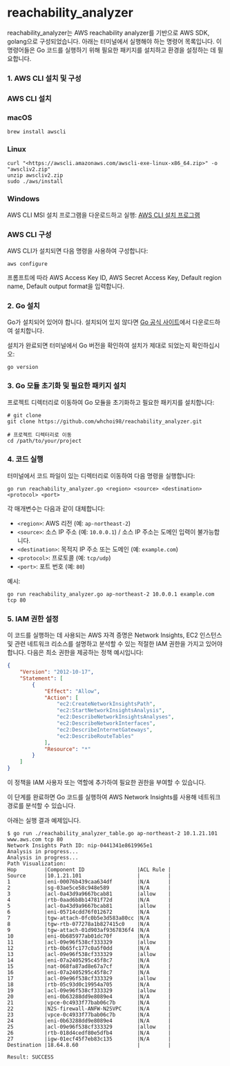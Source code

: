 # reachability_analyzer
reachability_analyzer는 AWS reachability analyzer를 기반으로 AWS SDK, golang으로 구성되었습니다.
아래는 터미널에서 실행해야 하는 명령어 목록입니다. 이 명령어들은 Go 코드를 실행하기 위해 필요한 패키지를 설치하고 환경을 설정하는 데 필요합니다.

### 1. AWS CLI 설치 및 구성

### AWS CLI 설치

### macOS

```
brew install awscli

```

### Linux

```
curl "<https://awscli.amazonaws.com/awscli-exe-linux-x86_64.zip>" -o "awscliv2.zip"
unzip awscliv2.zip
sudo ./aws/install

```

### Windows

AWS CLI MSI 설치 프로그램을 다운로드하고 실행:
[AWS CLI 설치 프로그램](https://awscli.amazonaws.com/AWSCLIV2.msi)

### AWS CLI 구성

AWS CLI가 설치되면 다음 명령을 사용하여 구성합니다:

```
aws configure
```

프롬프트에 따라 AWS Access Key ID, AWS Secret Access Key, Default region name, Default output format을 입력합니다.

### 2. Go 설치

Go가 설치되어 있어야 합니다. 설치되어 있지 않다면 [Go 공식 사이트](https://golang.org/dl/)에서 다운로드하여 설치합니다.

설치가 완료되면 터미널에서 Go 버전을 확인하여 설치가 제대로 되었는지 확인하십시오:

```
go version
```

### 3. Go 모듈 초기화 및 필요한 패키지 설치

프로젝트 디렉터리로 이동하여 Go 모듈을 초기화하고 필요한 패키지를 설치합니다:

```
# git clone
git clone https://github.com/whchoi98/reachability_analyzer.git

# 프로젝트 디렉터리로 이동
cd /path/to/your/project

```

### 4. 코드 실행

터미널에서 코드 파일이 있는 디렉터리로 이동하여 다음 명령을 실행합니다:

```
go run reachability_analyzer.go <region> <source> <destination> <protocol> <port>

```

각 매개변수는 다음과 같이 대체합니다:

- `<region>`: AWS 리전 (예: `ap-northeast-2`)
- `<source>`: 소스 IP 주소 (예: `10.0.0.1`) / 소스 IP 주소는 도메인 입력이 불가능합니다.
- `<destination>`: 목적지 IP 주소 또는 도메인 (예: `example.com`)
- `<protocol>`: 프로토콜 (예: `tcp/udp`)
- `<port>`: 포트 번호 (예: `80`)

예시:

```
go run reachability_analyzer.go ap-northeast-2 10.0.0.1 example.com tcp 80

```

### 5. IAM 권한 설정

이 코드를 실행하는 데 사용되는 AWS 자격 증명은 Network Insights, EC2 인스턴스 및 관련 네트워크 리소스를 설명하고 분석할 수 있는 적절한 IAM 권한을 가지고 있어야 합니다. 다음은 최소 권한을 제공하는 정책 예시입니다:

```json
{
    "Version": "2012-10-17",
    "Statement": [
        {
            "Effect": "Allow",
            "Action": [
                "ec2:CreateNetworkInsightsPath",
                "ec2:StartNetworkInsightsAnalysis",
                "ec2:DescribeNetworkInsightsAnalyses",
                "ec2:DescribeNetworkInterfaces",
                "ec2:DescribeInternetGateways",
                "ec2:DescribeRouteTables"
            ],
            "Resource": "*"
        }
    ]
}

```

이 정책을 IAM 사용자 또는 역할에 추가하여 필요한 권한을 부여할 수 있습니다.

이 단계를 완료하면 Go 코드를 실행하여 AWS Network Insights를 사용해 네트워크 경로를 분석할 수 있습니다.

아래는 실행 결과 예제입니다.

```
$ go run ./reachability_analyzer_table.go ap-northeast-2 10.1.21.101 www.aws.com tcp 80 
Network Insights Path ID: nip-0441341e8619965e1
Analysis in progress...
Analysis in progress...
Path Visualization:
Hop         |Component ID                 |ACL Rule |
Source      |10.1.21.101                  |         |
1           |eni-00076b439caa634df        |N/A      |
2           |sg-03ae5ce58c948e589         |N/A      |
3           |acl-0a43d9a9667bcab81        |allow    |
4           |rtb-0aad6b8b14781f72d        |N/A      |
5           |acl-0a43d9a9667bcab81        |allow    |
6           |eni-05714cdd76f012672        |N/A      |
7           |tgw-attach-0fc0b5e3d583a80cc |N/A      |
8           |tgw-rtb-077278a1b827415c0    |N/A      |
9           |tgw-attach-01d903af9367836f4 |N/A      |
10          |eni-0b685977ab01dc70f        |N/A      |
11          |acl-09e96f538cf333329        |allow    |
12          |rtb-0b65fc177c0a5f0dd        |N/A      |
13          |acl-09e96f538cf333329        |allow    |
14          |eni-07a2405295c45f8c7        |N/A      |
15          |nat-068fa87ad8e67a7cf        |N/A      |
16          |eni-07a2405295c45f8c7        |N/A      |
17          |acl-09e96f538cf333329        |allow    |
18          |rtb-05c93d0c19954a705        |N/A      |
19          |acl-09e96f538cf333329        |allow    |
20          |eni-0b63288dd9e8089e4        |N/A      |
21          |vpce-0c4933f77bab06c7b       |N/A      |
22          |N2S-firewall-ANFW-N2SVPC     |N/A      |
23          |vpce-0c4933f77bab06c7b       |N/A      |
24          |eni-0b63288dd9e8089e4        |N/A      |
25          |acl-09e96f538cf333329        |allow    |
26          |rtb-018d4cedf80e5dfb4        |N/A      |
27          |igw-01ecf45f7eb83c135        |N/A      |
Destination |18.64.8.60                   |         |

Result: SUCCESS
```
